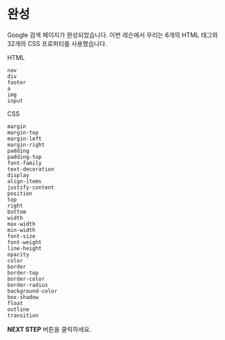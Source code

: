 # 완성
Google 검색 페이지가 완성되었습니다. 이번 레슨에서 우리는 6개의 HTML 태그와 32개의 CSS 프로퍼티를 사용했습니다.   

HTML
```
nav
div
footer
a
img
input
```

CSS
```
margin
margin-top
margin-left
margin-right
padding
padding-top
font-family
text-decoration
display
align-items
justify-content
position
top
right
bottom
width
max-width
min-width
font-size
font-weight
line-height
opacity
color
border
border-top
border-color
border-radius
background-color
box-shadow
float
outline
transition
```



**NEXT STEP**  버튼을 클릭하세요.